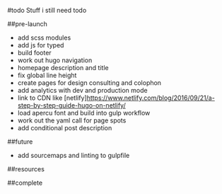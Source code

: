 #todo
Stuff i still need todo

##pre-launch
- add scss modules
- add js for typed
- build footer
- work out hugo navigation
- homepage description and title
- fix global line height
- create pages for design consulting and colophon
- add analytics with dev and production mode
- link to CDN like [netlify]https://www.netlify.com/blog/2016/09/21/a-step-by-step-guide-hugo-on-netlify/
- load apercu font and build into gulp workflow
- work out the yaml call for page spots
- add conditional post description

##future
- add sourcemaps and linting to gulpfile

##resources

##complete
